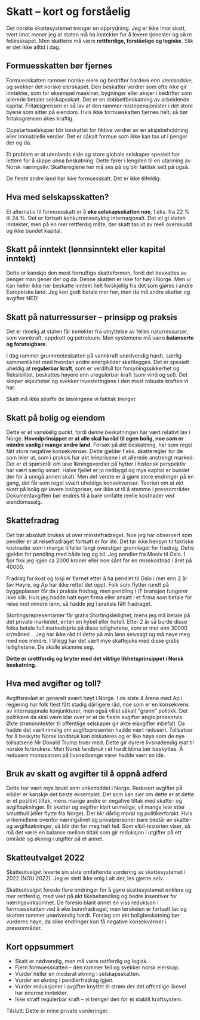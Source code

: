 # Skatt – kort og forståelig

Det norske skattesystemet trenger en opprydning. 
Jeg er ikke imot skatt, 
tvert imot mener jeg at staten må ha inntekter for å levere tjenester og sikre fellesskapet. 
Men skattene må være **rettferdige, forståelige og logiske**. Slik er det ikke alltid i dag.

## Formuesskatten bør fjernes

Formuesskatten rammer norske eiere og bedrifter hardere enn utenlandske, 
og svekker det norske eierskapet. Den beskatter verdier som ofte ikke gir inntekter, 
som for eksempel maskiner, bygninger eller aksjer i bedrifter som allerede betaler selskapsskatt. 
Det er en dobbeltbeskatning av arbeidende kapital. Fritaksgrensen er så lav at den rammer
mistepensjonister i det store byene som sitter på eiendom. Hvis ikke formueskatten fjernes helt,
så bør fritaksgrensen økes kraftig.

Oppstartsselskaper blir beskattet for fiktive verdier av en aksjebeholdning eller 
immatrielle verdier. Det er såkalt formue som ikke kan tas ut i penger der og da.

Et problem er at utenlands eide og store globale selskaper spesielt har lettere for å
slippe unna beskatning. Dette fører i lengden til en utarming av Norsk næringsliv.
Skattereglene her må ses på og blir faktisk sett på også.

De fleste andre land har ikke formuesskatt. Det er ikke tilfeldig.  

## Hva med selskapsskatten?

Et alternativ til formuesskatt er å **øke selskapsskatten noe**, 
f.eks. fra 22 % til 24 %. Det er fortsatt konkurransedyktig internasjonalt. 
Det vil gi staten inntekter, men på en mer rettferdig måte, 
der skatt tas ut av reell overskudd og ikke bundet kapital.

## Skatt på inntekt (lønnsinntekt eller kapital inntekt)

Dette er kanskje den mest fornuftige skatteformen, fordi det beskattes av penger man tjener der og da.
Denne skatten er ikke for høy i Norge. Men vi kan heller ikke her beskatte inntekt helt forskjellig
fra det som gjøres i andre Europeiske land. Jeg kan godt betale mer her, men da må andre skatter
og avgifter NED!

## Skatt på naturressurser – prinsipp og praksis

Det er rimelig at staten får inntekter fra utnyttelse av felles naturressurser, 
som vannkraft, oppdrett og petroleum. Men systemene må være **balanserte og forutsigbare**.

I dag rammer grunnrenteskatten på vannkraft unødvendig hardt, 
særlig sammenliknet med hvordan andre energikilder skattlegges. 
Det er spesielt uheldig at **regulerbar kraft**, som er verdifull for forsyningssikkerhet og fleksibilitet, 
beskattes høyere enn uregulerbar kraft (som vind og sol). 
Det skaper skjevheter og svekker investeringene i den mest robuste kraften vi har.  

Skatt må ikke straffe de løsningene vi faktisk trenger. 

## Skatt på bolig og eiendom

Dette er et vanskelig punkt, fordi denne beskatningen har vært relativt lav i Norge.
**Hovedprinsippet er at alle skal ha råd til egen bolig, noe som er mindre vanlig i mange andre land**.
Forsøk på økt beskatning, har som regel fått store negative konsekvenser.
Dette gjelder f.eks. skatteregler for de som leier ut, 
som i praksis har økt leieprisene i et allerede anstrengt marked.
Det er et spørsmål om lave likningsverdier på hytter i historisk perspektiv har vært
særlig smart. Halve fjellet er jo nedbygd og mye kapital er bundet der for å unngå annen skatt.
Men det verste er å gjøre store endringer på en gang, det får som regel svært uheldige konsekvenser. 
Teorien om at økt skatt på bolig gir lavere boligpriser, ser ikke ut til å stemme i pressområder.
Dokumentavgiften bør endres til å bare omfatte reelle kostnader ved eiendomssalg.

## Skattefradrag

Det bør absolutt brukes ut over minstefradraget. Noe jeg har observert som pendler er at reisefradraget
fortsatt er for lite. Det tar ikke hensyn til faktiske kostnader som i mange tilfeller langt overstiger
grunnlaget for fradrag. Dette gjelder for pendling med både tog og bil. Jeg pendler fra Moelv til
Oslo. I fjor fikk jeg igjen ca 2000 kroner eller noe sånt for en reisekostnad i året på 40000.

Fradrag for kost og losji er fjernet etter å ha pendlet til Oslo i mer enn 2 år 
(av Høyre, og Ap har ikke rettet det opp).
Folk som flytter rundt på byggeplasser får da i praksis fradrag, 
men pendling i IT bransjen fungerer ikke slik.
Hvis jeg hadde hatt eget firma eller ansatt i et firma som betale for reise mot mindre lønn, 
så hadde jeg i praksis fått fradraget.  

Stortingsrepresentanter får gratis Stortingsleilighet, mens jeg må betale på det private markedet, 
enten en hybel eller hotell. Etter 2 år så burde
disse folka betale full markedspris på disse leilighetene, som er mer enn 30000 kr/måned...
Jeg har ikke råd til dette på min lønn selvsagt og må nøye meg med noe mindre.
I tillegg har det vært mye skattejuks med disse gratis leilighetene. De skulle skamme seg.

**Dette er urettferdig og bryter med det viktige likhetsprinsippet i Norsk beskatning.**

## Hva med avgifter og toll?

Avgiftsnivået er generelt svært høyt i Norge. I de siste 4 årene med Ap i regjering har folk flest
fått stadig dårligere råd, noe som er en konsekvens av internasjonale konjunkturer, men også
villet såkalt "grønn" politikk. Det politikere da skal være klar over er at de fleste avgifter
angis prosentvis. Økte strøminntekter til offentlige selskaper gir økte elavgifter inbefalt.
Da hadde det vært rimelig om avgiftsprosenten hadde vært redusert. Tollsatser for å beskytte
Norsk landbruk kan diskuteres og er like høye som de nye tollsatsene Mr Donald Trump truer med. 
Dette gir dyrere livsnødendig mat til norske forbrukere. 
Men Norsk landbruk i et hardt klima bør beskyttes.
Å redusere momssatsen på livsnødvenge varer hadde vært en ide. 

## Bruk av skatt og avgifter til å oppnå adferd

Dette har vært mye brukt som virkemiddel i Norge. Redusert avgifter på elbiler er kanskje det beste eksemplet.
Det som kan sier om dette er at dette er et positivt tiltak, mens mange andre er negative tiltak med skatte-
og avgiftsøkninger. Er skatter og avgifter klart urimelige, vil mange lete etter smutthull (eller flytte fra Norge). 
Det blir dårlig moral og politikerforakt. Hvis virkemidlene ovenfor næringslivet og privatpersoner bare
består av skatte- og avgiftsøkninger, så blir det for meg helt feil. Som elbil-historien viser, så må
det være en balanse mellom tiltak som gir reduksjon i utgifter på ett område og økning i utgifter på et annet.

## Skatteutvalget 2022

Skatteutvalget leverte sin siste omfattende vurdering av skattesystemet i 2022 (NOU 2022). 
Jeg er slett ikke enig i alt der, les gjerne selv. 

Skatteutvalget foreslo flere endringer for å gjøre skattesystemet enklere og mer rettferdig, 
med vekt på økt likebehandling og bedre insentiver for næringsvirksomhet. 
De foreslo blant annet en viss reduksjon i formuesskatten ved å øke bunnfradraget, 
men terskelen er fortsatt lav og skatten rammer unødvendig hardt. 
Forslag om økt boligbeskatning bør vurderes nøye, 
da slike endringer kan få negative konsekvenser i pressområder.

## Kort oppsummert 

- Skatt er nødvendig, men må være rettferdig og logisk.
- Fjern formuesskatten – den rammer feil og svekker norsk eierskap.
- Vurder heller en moderat økning i selskapsskatten.
- Vurder en økning i pendlerfradrag igjen.
- Vurder reduksjoner i avgifter knyttet til strøm der det offentlige likevel har enorme inntekter.
- Ikke straff regulerbar kraft – vi trenger den for et stabilt kraftsystem.  

Tilslutt: Dette er mine private vurderinger. 

